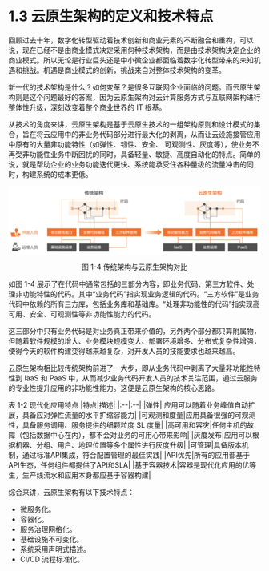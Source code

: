 # 1.3 云原生架构的定义和技术特点

回顾过去十年，数字化转型驱动着技术创新和商业元素的不断融合和重构，可以说，现在已经不是由商业模式决定采用何种技术架构，而是由技术架构决定企业的商业模式。所以无论是行业巨头还是中小微企业都面临着数字化转型带来的未知机遇和挑战。机遇是商业模式的创新，挑战来自对整体技术架构的变革。

新一代的技术架构是什么？如何变革？是很多互联网企业面临的问题。而云原生架构则是这个问题最好的答案，因为云原生架构对云计算服务方式与互联网架构进行整体性升级，深刻改变着整个商业世界的 IT 根基。

从技术的角度来讲，云原生架构是基于云原生技术的一组架构原则和设计模式的集合，旨在将云应用中的非业务代码部分进行最大化的剥离，从而让云设施接管应用中原有的大量非功能特性（如弹性、韧性、安全、 可观测性、灰度等），使业务不再受非功能性业务中断困扰的同时，具备轻量、敏捷、高度自动化的特点。简单的说，就是帮助企业的业务功能迭代更快、系统能承受住各种量级的流量冲击的同时，构建系统的成本更低。

<div  align="center">
	<img src="../assets/arc.png" width = "600"  align=center />
	<p>图 1-4 传统架构与云原生架构对比</p>
</div>

如图 1-4 展示了在代码中通常包括的三部分内容，即业务代码、第三方软件、处理非功能特性的代码。其中“业务代码”指实现业务逻辑的代码。“三方软件”是业务代码中依赖的所有三方库，包括业务库和基础库。“处理非功能性的代码”指实现高可用、安全、可观测性等非功能性能力的代码。

这三部分中只有业务代码是对业务真正带来价值的，另外两个部分都只算附属物，但随着软件规模的增大、业务模块规模变大、部署环境增多、分布式复杂性增强，使得今天的软件构建变得越来越复杂，对开发人员的技能要求也越来越高。

云原生架构相比较传统架构前进了一大步，即从业务代码中剥离了大量非功能性特性到 IaaS 和 PaaS 中，从而减少业务代码开发人员的技术关注范围，通过云服务的专业性提升应用的非功能性能力。这便是云原生架构的核心思路。

表 1-2 现代化应用特点
|特点|描述|
|:--|:--|
|弹性| 应用可以随着业务峰值自动扩展，具备应对弹性流量的水平扩缩容能力|
|可观测和度量|应用具备很强的可观测性，具备服务调用、服务提供的细颗粒度 SL 度量|
|高可用和容灾|任何主机的故障（包括数据中心在内），都不会对业务的可用心带来影响|
|灰度发布|应用可以根据机器、分组、用户、地理位置等多个属性进行灰度升级|
|可管理|具备版本机制，通过标准API集成，符合配置管理的最佳实践|
|API优先|所有的应用都基于API生态，任何组件都提供了API和SLA|
|基于容器技术|容器是现代化应用的优等生，生产线流水和应用本身都应基于容器构建|


综合来讲，云原生架构有以下技术特点：

- 微服务化。
- 容器化。
- 服务治理网格化。
- 基础设施不可变化。
- 系统采用声明式描述。
- CI/CD 流程标准化。